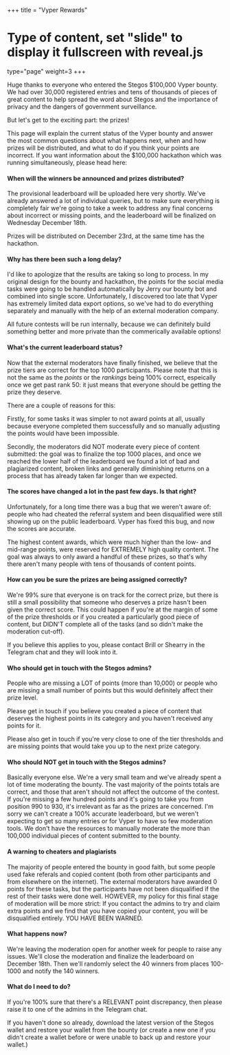 +++
title = "Vyper Rewards"
# Type of content, set "slide" to display it fullscreen with reveal.js
type="page"
weight=3
+++

Huge thanks to everyone who entered the Stegos $100,000 Vyper bounty. We had over 30,000 registered entries and tens of thousands of pieces of great content to help spread the word about Stegos and the importance of privacy and the dangers of government surveillance.

But let's get to the exciting part: the prizes! 

This page will explain the current status of the Vyper bounty and answer the most common questions about what happens next, when and how prizes will be distributed, and what to do if you think your points are incorrect. If you want information about the $100,000 hackathon which was running simultaneously, please head here: 

#### When will the winners be announced and prizes distributed?

The provisional leaderboard will be uploaded here very shortly. We've already answered a lot of individual queries, but to make sure everything is completely fair we're going to take a week to address any final concerns about incorrect or missing points, and the leaderboard will be finalized on Wednesday December 18th. 

Prizes will be distributed on December 23rd, at the same time has the hackathon.

#### Why has there been such a long delay?

I'd like to apologize that the results are taking so long to process. In my original design for the bounty and hackathon, the points for the social media tasks were going to be handled automatically by Jerry our bounty bot and combined into single score. Unfortunately, I discovered too late that Vyper has extremely limited data export options, so we've had to do everything separately and manually with the help of an external moderation company.

All future contests will be run internally, because we can definitely build something better and more private than the commerically available options!

#### What's the current leaderboard status?

Now that the external moderators have finally finished, we believe that the prize tiers are correct for the top 1000 participants. Please note that this is not the same as the *points* or the *rankings* being 100% correct, espeically once we get past rank 50: it just means that everyone should be getting the prize they deserve. 

There are a couple of reasons for this:

Firstly, for some tasks it was simpler to not award points at all, usually because everyone completed them successfully and so manually adjusting the points would have been impossible. 

Secondly, the moderators did NOT moderate every piece of content submitted: the goal was to finalize the top 1000 places, and once we reached the lower half of the leaderboard we found a lot of bad and plagiarized content, broken links and generally diminishing returns on a process that has already taken far longer than we expected.

#### The scores have changed a lot in the past few days. Is that right?

Unfortunately, for a long time there was a bug that we weren't aware of: people who had cheated the referral system and been disqualified were still showing up on the public leaderboard. Vyper has fixed this bug, and now the scores are accurate.

The highest content awards, which were much higher than the low- and mid-range points, were reserved for EXTREMELY high quality content. The goal was always to only award a handful of these prizes, so that's why there aren't many people with tens of thousands of content points.

#### How can you be sure the prizes are being assigned correctly?

We're 99% sure that everyone is on track for the correct prize, but there is still a small possibility that someone who deserves a prize hasn't been given the correct score. This could happen if you're at the margin of some of the prize thresholds or if you created a particularly good piece of content, but DIDN'T complete all of the tasks (and so didn't make the moderation cut-off). 

If you believe this applies to you, please contact Brill or Shearry in the Telegram chat and they will look into it.

#### Who should get in touch with the Stegos admins?

People who are missing a LOT of points (more than 10,000) or people who are missing a small number of points but this would definitely affect their prize level.

Please get in touch if you believe you created a piece of content that deserves the highest points in its category and you haven't received any points for it.

Please also get in touch if you're very close to one of the tier thresholds and are missing points that would take you up to the next prize category.

#### Who should NOT get in touch with the Stegos admins?

Basically everyone else. We're a very small team and we've already spent a lot of time moderating the bounty. The vast majority of the points totals are correct, and those that aren't should not affect the outcome of the contest. If you're missing a few hundred points and it's going to take you from position 990 to 930, it's irrelevant as far as the prizes are concerned. I'm sorry we can't create a 100% accurate leaderboard, but we weren't expecting to get so many entries or for Vyper to have so few moderation tools. We don't have the resources to manually moderate the more than 100,000 individual pieces of content submitted to the bounty.

#### A warning to cheaters and plagiarists

The majority of people entered the bounty in good faith, but some people used fake referals and copied content (both from other participants and from elsewhere on the internet). The external moderators have awarded 0 points for these tasks, but the participants have not been disqualified if the rest of their tasks were done well. HOWEVER, my policy for this final stage of moderation will be more strict: If you contact the admins to try and claim extra points and we find that you have copied your content, you will be disqualified entirely. YOU HAVE BEEN WARNED. 

#### What happens now?

We're leaving the moderation open for another week for people to raise any issues. We'll close the moderation and finalize the leaderboard on December 18th. Then we'll randomly select the 40 winners from places 100-1000 and notify the 140 winners.

#### What do I need to do?

If you're 100% sure that there's a RELEVANT point discrepancy, then please raise it to one of the admins in the Telegram chat.

If you haven't done so already, download the latest version of the Stegos wallet and restore your wallet from the bounty (or create a new one if you didn't create a wallet before or were unable to back up and restore your wallet.)